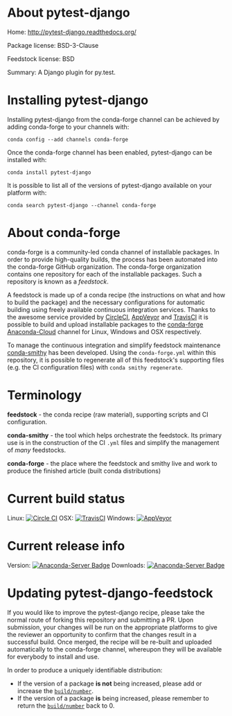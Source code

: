 About pytest-django
===================

Home: http://pytest-django.readthedocs.org/

Package license: BSD-3-Clause

Feedstock license: BSD

Summary: A Django plugin for py.test.



Installing pytest-django
========================

Installing pytest-django from the conda-forge channel can be achieved by adding conda-forge to your channels with:

```
conda config --add channels conda-forge
```

Once the conda-forge channel has been enabled, pytest-django can be installed with:

```
conda install pytest-django
```

It is possible to list all of the versions of pytest-django available on your platform with:

```
conda search pytest-django --channel conda-forge
```


About conda-forge
=================

conda-forge is a community-led conda channel of installable packages.
In order to provide high-quality builds, the process has been automated into the
conda-forge GitHub organization. The conda-forge organization contains one repository 
for each of the installable packages. Such a repository is known as a *feedstock*.

A feedstock is made up of a conda recipe (the instructions on what and how to build
the package) and the necessary configurations for automatic building using freely
available continuous integration services. Thanks to the awesome service provided by
[CircleCI](https://circleci.com/), [AppVeyor](http://www.appveyor.com/)
and [TravisCI](https://travis-ci.org/) it is possible to build and upload installable
packages to the [conda-forge](https://anaconda.org/conda-forge)
[Anaconda-Cloud](http://docs.anaconda.org/) channel for Linux, Windows and OSX respectively.

To manage the continuous integration and simplify feedstock maintenance
[conda-smithy](http://github.com/conda-forge/conda-smithy) has been developed.
Using the ``conda-forge.yml`` within this repository, it is possible to regenerate all of
this feedstock's supporting files (e.g. the CI configuration files) with ``conda smithy regenerate``.


Terminology
===========

**feedstock** - the conda recipe (raw material), supporting scripts and CI configuration.

**conda-smithy** - the tool which helps orchestrate the feedstock.
                   Its primary use is in the construction of the CI ``.yml`` files
                   and simplify the management of *many* feedstocks.

**conda-forge** - the place where the feedstock and smithy live and work to
                  produce the finished article (built conda distributions)

Current build status
====================
Linux: [![Circle CI](https://circleci.com/gh/conda-forge/pytest-django-feedstock.svg?style=svg)](https://circleci.com/gh/conda-forge/pytest-django-feedstock)
OSX: [![TravisCI](https://travis-ci.org/conda-forge/pytest-django-feedstock.svg?branch=master)](https://travis-ci.org/conda-forge/pytest-django-feedstock) 
Windows: [![AppVeyor](https://ci.appveyor.com/api/projects/status/github/conda-forge/pytest-django-feedstock?svg=True)](https://ci.appveyor.com/project/conda-forge/pytest-django-feedstock/branch/master)

Current release info
====================
Version: [![Anaconda-Server Badge](https://anaconda.org/conda-forge/pytest-django/badges/version.svg)](https://anaconda.org/conda-forge/pytest-django)
Downloads: [![Anaconda-Server Badge](https://anaconda.org/conda-forge/pytest-django/badges/downloads.svg)](https://anaconda.org/conda-forge/pytest-django)


Updating pytest-django-feedstock
================================

If you would like to improve the pytest-django recipe, please take the normal
route of forking this repository and submitting a PR. Upon submission, your changes will
be run on the appropriate platforms to give the reviewer an opportunity to confirm that the
changes result in a successful build. Once merged, the recipe will be re-built and uploaded
automatically to the conda-forge channel, whereupon they will be available for everybody to
install and use.

In order to produce a uniquely identifiable distribution:
 * If the version of a package **is not** being increased, please add or increase
   the [``build/number``](http://conda.pydata.org/docs/building/meta-yaml.html#build-number-and-string). 
 * If the version of a package **is** being increased, please remember to return
   the [``build/number``](http://conda.pydata.org/docs/building/meta-yaml.html#build-number-and-string)
   back to 0.

